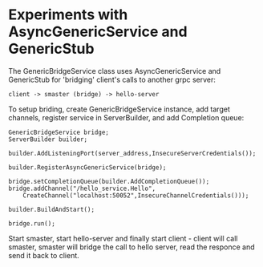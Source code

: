 Experiments with AsyncGenericService and GenericStub
==


The GenericBridgeService class uses AsyncGenericService and GenericStub for 'bridging' client's calls to another grpc server:

	client -> smaster (bridge) -> hello-server 
	
To setup briding, create GenericBridgeService instance, add target channels, register service in ServerBuilder, and add Completion queue:

	GenericBridgeService bridge;
	ServerBuilder builder;
	
	builder.AddListeningPort(server_address,InsecureServerCredentials());
	
	builder.RegisterAsyncGenericService(bridge);  
  
	bridge.setCompletionQueue(builder.AddCompletionQueue());
	bridge.addChannel("/hello_service.Hello", 
		CreateChannel("localhost:50052",InsecureChannelCredentials()));

	builder.BuildAndStart();

	bridge.run();


Start smaster, start hello-server and finally start client - client will call smaster, smaster will bridge the call to hello server, read the responce and send it back to client.

